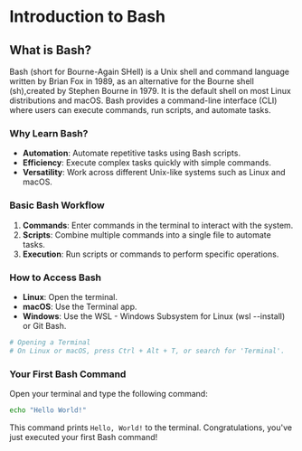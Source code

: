 # Introduction to Bash

## What is Bash?

Bash (short for Bourne-Again SHell) is a Unix shell and command language written by Brian Fox in 1989, as an alternative for the Bourne shell (sh),created by Stephen Bourne in 1979. 
It is the default shell on most Linux distributions and macOS. 
Bash provides a command-line interface (CLI) where users can execute commands, run scripts, and automate tasks.

### Why Learn Bash?

- **Automation**: Automate repetitive tasks using Bash scripts.
- **Efficiency**: Execute complex tasks quickly with simple commands.
- **Versatility**: Work across different Unix-like systems such as Linux and macOS.

### Basic Bash Workflow

1. **Commands**: Enter commands in the terminal to interact with the system.
2. **Scripts**: Combine multiple commands into a single file to automate tasks.
3. **Execution**: Run scripts or commands to perform specific operations.

### How to Access Bash

- **Linux**: Open the terminal.
- **macOS**: Use the Terminal app.
- **Windows**: Use the WSL - Windows Subsystem for Linux (wsl --install) or Git Bash.

```bash
# Opening a Terminal
# On Linux or macOS, press Ctrl + Alt + T, or search for 'Terminal'.
```

### Your First Bash Command

Open your terminal and type the following command:

```bash
echo "Hello World!"
```

This command prints `Hello, World!` to the terminal. Congratulations, you've just executed your first Bash command!
